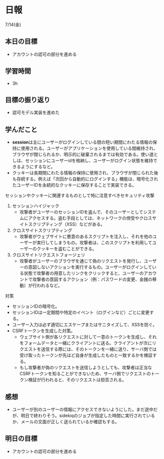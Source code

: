 # 日報

7/14(金)

## 本日の目標

- アカウントの認可の部分を進める

## 学習時間

- 3h

## 目標の振り返り

- 認可モデル実装を進めた

## 学んだこと

- **session**は主にユーザーがログインしている間の短い期間にわたる情報の保持に使用される。ユーザーがアプリケーションを使用している間維持され、ブラウザが閉じられるか、明示的に破棄されるまでは有効である。使い道としは、セッションにユーザーidを格納し、ユーザーがログイン状態を維持できるようにするなど。
- クッキーは長期間にわたる情報の保持に使用され、ブラウザが閉じられた後も存続する。例えば「次回から自動的にログインする」機能は、暗号化されたユーザーIDを永続的なクッキーに保存することで実装できる。

セッションやクッキーに関連するものとして特に注意すべきセキュリティ攻撃

1. セッションハイジャック
    - 攻撃者がユーザーのセッションIDを盗んで、そのユーザーとしてシステムにアクセスする。盗む手段としては、ネットワークの傍受やクロスサイトスクリプティング（XSS）などがある。
2. クロスサイトスクリプティング
    - 攻撃者がウェブサイトに悪意のあるスクリプトを注入し、それを他のユーザーが実行してしまうもの。攻撃者は、このスクリプトを利用してユーザーのクッキーを盗むことができる。
3. クロスサイトリクエストフォージェリ
    - 攻撃者がユーザーのブラウザを通じて偽のリクエストを発行し、ユーザーの意図しないアクションを実行するもの。ユーザーがログインしている状態で攻撃者の用意したリンクをクリックすると、ユーザーのアカウントで攻撃者の意図するアクション（例：パスワードの変更、金銭の移動）が行われるなど。

対策

- セッションIDの暗号化。
- セッションIDは一定期間や特定のイベント（ログインなど）ごとに変更する。
- ユーザー入力は必ず適切にエスケープまたはサニタイズして、XSSを防ぐ。
- CSRFトークンを生成した対策。
    - ウェブサイト側が各リクエストに対して一意のトークンを生成し、それをフォームデータと一緒にクライアントに送る。クライアントが次にリクエストを送信する際には、そのトークンを一緒に送り、サーバ側では受け取ったトークンが先ほど自身が生成したものと一致するかを検証する。
    - もし攻撃者が偽のリクエストを送信しようとしても、攻撃者は正当なCSRFトークンを知ることができないため、サーバ側でリクエストのトークン検証が行われると、そのリクエストは拒否される。

## 感想

- ユーザーが別のユーザーの情報にアクセスできないようにした。まだ途中だが、明日で終わりそう。sidekiqのジョブが指定した時間に実行されているか、メールの文面が正しく送られているか確認もする。

## 明日の目標

- アカウントの認可の部分を進める
